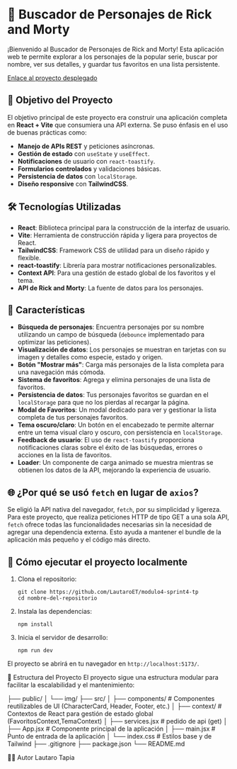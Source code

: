 # 🚀 Buscador de Personajes de Rick and Morty

¡Bienvenido al Buscador de Personajes de Rick and Morty! Esta aplicación web te permite explorar a los personajes de la popular serie, buscar por nombre, ver sus detalles, y guardar tus favoritos en una lista persistente.

[Enlace al proyecto desplegado](https://rickandmorty-personaje.netlify.app/)

## 🎯 Objetivo del Proyecto

El objetivo principal de este proyecto era construir una aplicación completa en **React + Vite** que consumiera una API externa. Se puso énfasis en el uso de buenas prácticas como:

-   **Manejo de APIs REST** y peticiones asíncronas.
-   **Gestión de estado** con `useState` y `useEffect`.
-   **Notificaciones** de usuario con `react-toastify`.
-   **Formularios controlados** y validaciones básicas.
-   **Persistencia de datos** con `localStorage`.
-   **Diseño responsive** con **TailwindCSS**.

## 🛠️ Tecnologías Utilizadas

-   **React**: Biblioteca principal para la construcción de la interfaz de usuario.
-   **Vite**: Herramienta de construcción rápida y ligera para proyectos de React.
-   **TailwindCSS**: Framework CSS de utilidad para un diseño rápido y flexible.
-   **react-toastify**: Librería para mostrar notificaciones personalizables.
-   **Context API**: Para una gestión de estado global de los favoritos y el tema.
-   **API de Rick and Morty**: La fuente de datos para los personajes.

## 🌟 Características

-   **Búsqueda de personajes**: Encuentra personajes por su nombre utilizando un campo de búsqueda (`debounce` implementado para optimizar las peticiones).
-   **Visualización de datos**: Los personajes se muestran en tarjetas con su imagen y detalles como especie, estado y origen.
-   **Botón "Mostrar más"**: Carga más personajes de la lista completa para una navegación más cómoda.
-   **Sistema de favoritos**: Agrega y elimina personajes de una lista de favoritos.
-   **Persistencia de datos**: Tus personajes favoritos se guardan en el `localStorage` para que no los pierdas al recargar la página.
-   **Modal de Favoritos**: Un modal dedicado para ver y gestionar la lista completa de tus personajes favoritos.
-   **Tema oscuro/claro**: Un botón en el encabezado te permite alternar entre un tema visual claro y oscuro, con persistencia en `localStorage`.
-   **Feedback de usuario**: El uso de `react-toastify` proporciona notificaciones claras sobre el éxito de las búsquedas, errores o acciones en la lista de favoritos.
-   **Loader**: Un componente de carga animado se muestra mientras se obtienen los datos de la API, mejorando la experiencia de usuario.

## 🌐 ¿Por qué se usó `fetch` en lugar de `axios`?

Se eligió la API nativa del navegador, `fetch`, por su simplicidad y ligereza. Para este proyecto, que realiza peticiones HTTP de tipo GET a una sola API, `fetch` ofrece todas las funcionalidades necesarias sin la necesidad de agregar una dependencia externa. Esto ayuda a mantener el bundle de la aplicación más pequeño y el código más directo.

## 🚀 Cómo ejecutar el proyecto localmente

1.  Clona el repositorio:
    ```Terminal
    git clone https://github.com/LautaroET/modulo4-sprint4-tp
    cd nombre-del-repositorio
    ```
2.  Instala las dependencias:
    ```Terminal
    npm install
    ```
3.  Inicia el servidor de desarrollo:
    ```Terminal
    npm run dev
    ```

El proyecto se abrirá en tu navegador en `http://localhost:5173/`.

📂 Estructura del Proyecto
El proyecto sigue una estructura modular para facilitar la escalabilidad y el mantenimiento:

├── public/
│   └── img/
├── src/
│   ├── components/       # Componentes reutilizables de UI (CharacterCard, Header, Footer, etc.)
│   ├── context/          # Contextos de React para gestión de estado global (FavoritosContext,TemaContext)
│   ├── services.jsx      # pedido de api (get)
│   ├── App.jsx           # Componente principal de la aplicación
│   ├── main.jsx          # Punto de entrada de la aplicación
│   └── index.css         # Estilos base y de Tailwind
├── .gitignore
├── package.json
└── README.md


👨‍💻 Autor
Lautaro Tapia
